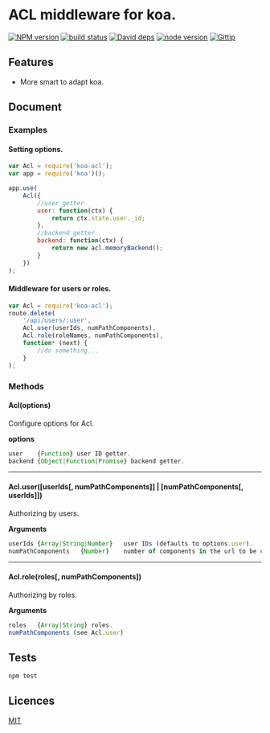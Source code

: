 # ACL middleware for koa.

[![NPM version][npm-image]][npm-url]
[![build status][travis-image]][travis-url]
[![David deps][david-image]][david-url]
[![node version][node-image]][node-url]
[![Gittip][gittip-image]][gittip-url]

[npm-image]: https://img.shields.io/npm/v/koa-acl.svg?style=flat-square
[npm-url]: https://npmjs.org/package/koa-acl
[travis-image]: https://travis-ci.org/Jackong/koa-acl.svg?branch=master
[travis-url]: https://travis-ci.org/Jackong/koa-acl
[david-image]: https://img.shields.io/david/Jackong/koa-acl.svg?style=flat-square
[david-url]: https://david-dm.org/Jackong/koa-acl
[node-image]: https://img.shields.io/badge/node.js-%3E=_0.11-green.svg?style=flat-square
[node-url]: http://nodejs.org/download/
[gittip-image]: https://img.shields.io/gratipay/Jackong.svg
[gittip-url]: https://gratipay.com/~Jackong

## Features

* More smart to adapt koa.

## Document

### Examples

#### Setting options.
```js
var Acl = require('koa-acl');
var app = require('koa')();

app.use(
    Acl({
        //user getter
        user: function(ctx) {
            return ctx.state.user._id;
        },
        //backend getter
        backend: function(ctx) {
            return new acl.memoryBackend();
        }
    })
);
```


#### Middleware for users or roles.
```js
var Acl = require('koa-acl');
route.delete(
    '/api/users/:user',
    Acl.user(userIds, numPathComponents),
    Acl.role(roleNames, numPathComponents),
    function* (next) {
        //do something...
    }
);
```

### Methods

#### Acl(options)
Configure options for Acl.

__options__
```js
user    {Function} user ID getter.
backend {Object|Function|Promise} backend getter.

```
----------

#### Acl.user([userIds[, numPathComponents]] | [numPathComponents[, userIds]])

Authorizing by users.

__Arguments__
```js
userIds {Array|String|Number}   user IDs (defaults to options.user).
numPathComponents   {Number}    number of components in the url to be considered part of the resource name (defaults to number of components in the full url).
```
----------

#### Acl.role(roles[, numPathComponents])

Authorizing by roles.

__Arguments__

```js
roles   {Array|String} roles.
numPathComponents (see Acl.user)
```

## Tests
```js
npm test
```



## Licences

[MIT](LICENSE)

